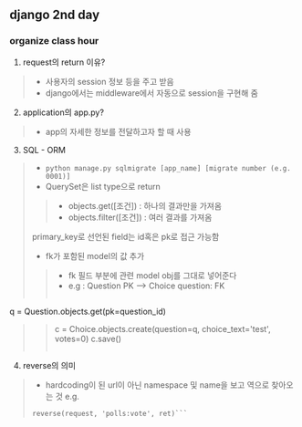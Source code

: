 ## django 2nd day

### organize class hour

1. request의 return 이유?
>- 사용자의 session 정보 등을 주고 받음
>- django에서는 middleware에서 자동으로 session을 구현해 줌

2. application의 app.py?
>- app의 자세한 정보를 전달하고자 할 때 사용

3. SQL - ORM
>- ```python manage.py sqlmigrate [app_name] [migrate number (e.g. 0001)]```
>- QuerySet은 list type으로 return
>
>>- objects.get([조건]) : 하나의 결과만을 가져옴
>>- objects.filter([조건]) : 여러 결과를 가져옴
> 
> primary_key로 선언된 field는 id혹은 pk로 접근 가능함
>- fk가 포함된 model의 값 추가
>
>>- fk 필드 부분에 관련 model obj를 그대로 넣어준다
>>- e.g : Question PK --> Choice question: FK
>>```python
q = Question.objects.get(pk=question_id)
>>c = Choice.objects.create(question=q, choice_text='test', votes=0)
>>c.save()
>>``` 
>

4. reverse의 의미
>- hardcoding이 된 url이 아닌 namespace 및 name을 보고 역으로 찾아오는 것
> e.g.
>```{% url 'polls:vote' %}
> reverse(request, 'polls:vote', ret)```